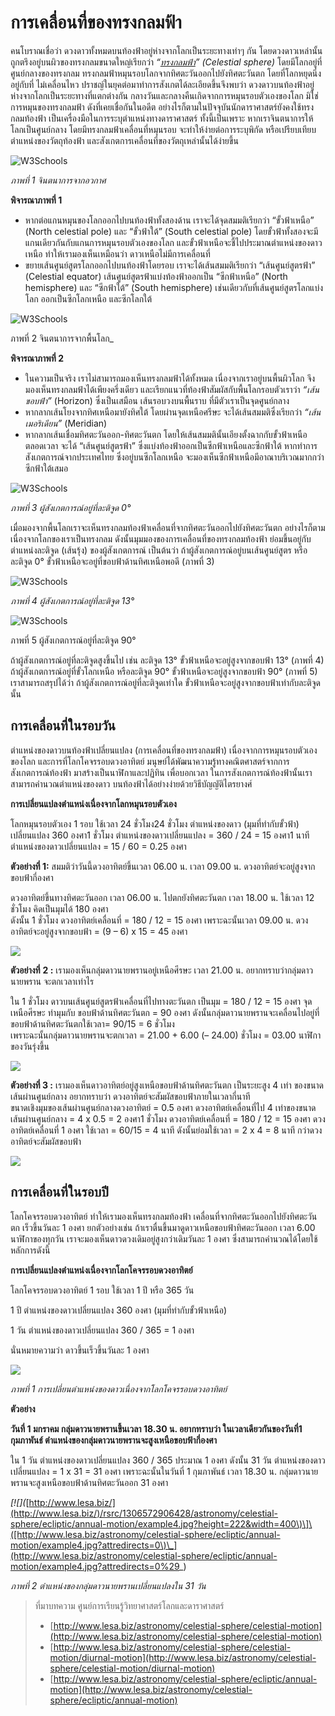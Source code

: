 # การเคลื่อนที่ของทรงกลมฟ้า

คนโบราณเชื่อว่า ดวงดาวทั้งหมดบนท้องฟ้าอยู่ห่างจากโลกเป็นระยะทางเท่าๆ กัน โดยดวงดาวเหล่านั้นถูกตรึงอยู่บนผิวของทรงกลมขนาดใหญ่เรียกว่า _“_[_ทรงกลมฟ้า_](http://www.lesa.biz/astronomy/celestial-sphere)_”_ _\(Celestial sphere\)_ โดยมีโลกอยู่ที่ศูนย์กลางของทรงกลม ทรงกลมฟ้าหมุนรอบโลกจากทิศตะวันออกไปยังทิศตะวันตก โดยที่โลกหยุดนิ่งอยู่กับที่ ไม่เคลื่อนไหว ปราชญ์ในยุคต่อมาทำการสังเกตได้ละเอียดขึ้นจึงพบว่า ดวงดาวบนท้องฟ้าอยู่ห่างจากโลกเป็นระยะทางที่แตกต่างกัน กลางวันและกลางคืนเกิดจากการหมุนรอบตัวเองของโลก มิใช่การหมุนของทรงกลมฟ้า ดังที่เคยเชื่อกันในอดีต อย่างไรก็ตามในปัจจุบันนักดาราศาสตร์ยังคงใช้ทรงกลมท้องฟ้า เป็นเครื่องมือในการระบุตำแหน่งทางดาราศาสตร์ ทั้งนี้เป็นเพราะ หากเราจินตนาการให้โลกเป็นศูนย์กลาง โดยมีทรงกลมฟ้าเคลื่อนที่หมุนรอบ จะทำให้ง่ายต่อการระบุพิกัด หรือเปรียบเทียบตำแหน่งของวัตถุท้องฟ้า และสังเกตการเคลื่อนที่ของวัตถุเหล่านั้นได้ง่ายขึ้น

![W3Schools](http://www.lesa.biz/_/rsrc/1432186890512/astronomy/celestial-sphere/celestial-motion/celes_sp_polar.jpg)

_ภาพที่ 1 จินตนาการจากอวกาศ_

**พิจารณาภาพที่ 1**

* หากต่อแกนหมุนของโลกออกไปบนท้องฟ้าทั้งสองด้าน เราจะได้จุดสมมติเรียกว่า “ขั้วฟ้าเหนือ” \(North celestial pole\) และ “ขั้วฟ้าใต้” \(South celestial pole\) โดยขั้วฟ้าทั้งสองจะมีแกนเดียวกันกับแกนการหมุนรอบตัวเองของโลก และขั้วฟ้าเหนือจะชี้ไปประมาณตำแหน่งของดาวเหนือ ทำให้เรามองเห็นเหมือนว่า ดาวเหนือไม่มีการเคลื่อนที่
* ขยายเส้นศูนย์สูตรโลกออกไปบนท้องฟ้าโดยรอบ เราจะได้เส้นสมมติเรียกว่า “เส้นศูนย์สูตรฟ้า” \(Celestial equator\) เส้นศูนย์สูตรฟ้าแบ่งท้องฟ้าออกเป็น “ซีกฟ้าเหนือ” \(North hemisphere\) และ “ซีกฟ้าใต้” \(South hemisphere\) เช่นเดียวกับที่เส้นศูนย์สูตรโลกแบ่งโลก ออกเป็นซีกโลกเหนือ และซีกโลกใต้

![W3Schools](http://www.lesa.biz/astronomy/celestial-sphere/celestial-motion/celes_mer_eq.gif)

ภาพที่ 2 จินตนาการจากพื้นโลก\_

**พิจารณาภาพที่ 2**

* ในความเป็นจริง เราไม่สามารถมองเห็นทรงกลมฟ้าได้ทั้งหมด เนื่องจากเราอยู่บนพื้นผิวโลก จึงมองเห็นทรงกลมฟ้าได้เพียงครึ่งเดียว และเรียกแนวที่ท้องฟ้าสัมผัสกับพื้นโลกรอบตัวเราว่า _“_เส้นขอบฟ้า_”_ \(Horizon\) ซึ่งเป็นเสมือน เส้นรอบวงบนพื้นราบ ที่มีตัวเราเป็นจุดศูนย์กลาง
* หากลากเส้นโยงจากทิศเหนือมายังทิศใต้ โดยผ่านจุดเหนือศรีษะ จะได้เส้นสมมติซึ่งเรียกว่า _“_เส้นเมอริเดียน_”_ \(Meridian\)
* หากลากเส้นเชื่อมทิศตะวันออก-ทิศตะวันตก โดยให้เส้นสมมตินั้นเอียงตั้งฉากกับขั้วฟ้าเหนือตลอดเวลา จะได้ “เส้นศูนย์สูตรฟ้า” ซึ่งแบ่งท้องฟ้าออกเป็นซีกฟ้าเหนือและซีกฟ้าใต้ หากทำการสังเกตการณ์จากประเทศไทย ซึ่งอยู่บนซีกโลกเหนือ จะมองเห็นซีกฟ้าเหนือมีอาณาบริเวณมากกว่าซีกฟ้าใต้เสมอ

![W3Schools](http://www.lesa.biz/_/rsrc/1306572906381/astronomy/celestial-sphere/celestial-motion/celes_eq.gif)

_ภาพที่ 3 ผู้สังเกตการณ์อยู่ที่ละติจูด_ _0°_

เมื่อมองจากพื้นโลกเราจะเห็นทรงกลมท้องฟ้าเคลื่อนที่จากทิศตะวันออกไปยังทิศตะวันตก อย่างไรก็ตามเนื่องจากโลกของเราเป็นทรงกลม ดังนั้นมุมมองของการเคลื่อนที่ของทรงกลมท้องฟ้า ย่อมขึ้นอยู่กับตำแหน่งละติจูด \(เส้นรุ้ง\) ของผู้สังเกตการณ์ เป็นต้นว่า ถ้าผู้สังเกตการณ์อยู่บนเส้นศูนย์สูตร หรือละติจูด 0° ขั้วฟ้าเหนือจะอยู่ที่ขอบฟ้าด้านทิศเหนือพอดี \(ภาพที่ 3\)

![W3Schools](http://www.lesa.biz/astronomy/celestial-sphere/celestial-motion/celes_bkk.jpg)

_ภาพที่ 4 ผู้สังเกตการณ์อยู่ที่ละติจูด 13°_

![W3Schools](http://www.lesa.biz/_/rsrc/1306572906381/astronomy/celestial-sphere/celestial-motion/celes_pole.gif)

ภาพที่ 5 ผู้สังเกตการณ์อยู่ที่ละติจูด 90°

ถ้าผู้สังเกตการณ์อยู่ที่ละติจูดสูงขึ้นไป เช่น ละติจูด 13° ขั้วฟ้าเหนือจะอยู่สูงจากขอบฟ้า 13° \(ภาพที่ 4\) ถ้าผู้สังเกตการณ์อยู่ที่ขั้วโลกเหนือ หรือละติจูด 90° ขั้วฟ้าเหนือจะอยู่สูงจากขอบฟ้า 90° \(ภาพที่ 5\) เราสามารถสรุปได้ว่า ถ้าผู้สังเกตการณ์อยู่ที่ละติจูดเท่าใด ขั้วฟ้าเหนือจะอยู่สูงจากขอบฟ้าเท่ากับละติจูดนั้น

## การเคลื่อนที่ในรอบวัน

ตำแหน่งของดาวบนท้องฟ้าเปลี่ยนแปลง \(การเคลื่อนที่ของทรงกลมฟ้า\) เนื่องจากการหมุนรอบตัวเองของโลก และการที่โลกโคจรรอบดวงอาทิตย์ มนุษย์ได้พัฒนาความรู้ทางคณิตศาสตร์จากการสังเกตการณ์ท้องฟ้า มาสร้างเป็นนาฬิกาและปฏิทิน เพื่อบอกเวลา ในการสังเกตการณ์ท้องฟ้านั้นเราสามารถคำนวณตำแหน่งของดาว บนท้องฟ้าได้อย่างง่ายด้วยวิธีบัญญัติไตรยางศ์

**การเปลี่ยนแปลงตำแหน่งเนื่องจากโลกหมุนรอบตัวเอง**

โลกหมุนรอบตัวเอง 1 รอบ ใช้เวลา 24 ชั่วโมง24 ชั่วโมง ตำแหน่งของดาว \(มุมที่ทำกับขั้วฟ้า\) เปลี่ยนแปลง 360 องศา1 ชั่วโมง ตำแหน่งของดาวเปลี่ยนแปลง = 360 / 24 = 15 องศา1 นาที ตำแหน่งของดาวเปลี่ยนแปลง = 15 / 60 = 0.25 องศา

**ตัวอย่างที่ 1:** สมมติว่าวันนี้ดวงอาทิตย์ขึ้นเวลา 06.00 น. เวลา 09.00 น. ดวงอาทิตย์จะอยู่สูงจากขอบฟ้ากี่องศา

ดวงอาทิตย์ขึ้นทางทิศตะวันออก เวลา 06.00 น. ไปตกยังทิศตะวันตก เวลา 18.00 น. ใช้เวลา 12 ชั่วโมง คิดเป็นมุมได้ 180 องศา  
ดังนั้น 1 ชั่วโมง ดวงอาทิตย์เคลื่อนที่ = 180 / 12 = 15 องศา เพราะฉะนั้นเวลา 09.00 น. ดวงอาทิตย์จะอยู่สูงจากขอบฟ้า = \(9 – 6\) x 15 = 45 องศา

[![](http://www.lesa.biz/_/rsrc/1306572906384/astronomy/celestial-sphere/celestial-motion/diurnal-motion/example1.jpg)](http://www.lesa.biz/astronomy/celestial-sphere/celestial-motion/diurnal-motion/example1.jpg?attredirects=0)

**ตัวอย่างที่** **2 :** เรามองเห็นกลุ่มดาวนายพรานอยู่เหนือศีรษะ เวลา 21.00 น. อยากทราบว่ากลุ่มดาว นายพราน จะตกเวลาเท่าไร

ใน 1 ชั่วโมง ดาวบนเส้นศูนย์สูตรฟ้าเคลื่อนที่ไปทางตะวันตก เป็นมุม = 180 / 12 = 15 องศา จุดเหนือศีรษะ ทำมุมกับ ขอบฟ้าด้านทิศตะวันตก = 90 องศา ดังนั้นกลุ่มดาวนายพรานจะเคลื่อนไปอยู่ที่ขอบฟ้าด้านทิศตะวันตกใช้เวลา= 90/15 = 6 ชั่วโมง  
เพราะฉะนั้นกลุ่มดาวนายพรานจะตกเวลา = 21.00 + 6.00 \(– 24.00\) ชั่วโมง = 03.00 นาฬิกาของวันรุ่งขึ้น

[![](http://www.lesa.biz/_/rsrc/1306983497473/astronomy/celestial-sphere/celestial-motion/diurnal-motion/example2.jpg)](http://www.lesa.biz/astronomy/celestial-sphere/celestial-motion/diurnal-motion/example2.jpg?attredirects=0)

**ตัวอย่างที่ 3 :** เรามองเห็นดาวอาทิตย์อยู่สูงเหนือขอบฟ้าด้านทิศตะวันตก เป็นระยะสูง 4 เท่า ของขนาดเส้นผ่านศูนย์กลาง อยากทราบว่า ดวงอาทิตย์จะสัมผัสขอบฟ้าภายในเวลากี่นาที  
ขนาดเชิงมุมของเส้นผ่านศูนย์กลางดวงอาทิตย์ = 0.5 องศา ดวงอาทิตย์เคลื่อนที่ไป 4 เท่าของขนาดเส้นผ่านศูนย์กลาง = 4 x 0.5 = 2 องศา1 ชั่วโมง ดวงอาทิตย์เคลื่อนที่ = 180 / 12 = 15 องศา ดวงอาทิตย์เคลื่อนที่ 1 องศา ใช้เวลา = 60/15 = 4 นาที ดังนั้นย่อมใช้เวลา = 2 x 4 = 8 นาที กว่าดวงอาทิตย์จะสัมผัสขอบฟ้า

[![](http://www.lesa.biz/_/rsrc/1306983509457/astronomy/celestial-sphere/celestial-motion/diurnal-motion/example3.jpg)](http://www.lesa.biz/astronomy/celestial-sphere/celestial-motion/diurnal-motion/example3.jpg?attredirects=0)

## การเคลื่อนที่ในรอบปี

โลกโคจรรอบดวงอาทิตย์ ทำให้เรามองเห็นทรงกลมท้องฟ้า เคลื่อนที่จากทิศตะวันออกไปยังทิศตะวันตก เร็วขึ้นวันละ 1 องศา ยกตัวอย่างเช่น ถ้าเราตื่นขึ้นมาดูดาวเหนือขอบฟ้าทิศตะวันออก เวลา 6.00 นาฬิกาของทุกวัน เราจะมองเห็นดาวดวงเดิมอยู่สูงกว่าเดิมวันละ 1 องศา ซึ่งสามารถคำนวณได้โดยใช้หลักการดังนี้

**การเปลี่ยนแปลงตำแหน่งเนื่องจากโลกโคจรรอบดวงอาทิตย์**

โลกโคจรรอบดวงอาทิตย์ 1 รอบ ใช้เวลา 1 ปี หรือ 365 วัน

1 ปี ตำแหน่งของดาวเปลี่ยนแปลง 360 องศา \(มุมที่ทำกับขั้วฟ้าเหนือ\)

1 วัน ตำแหน่งของดาวเปลี่ยนแปลง 360 / 365 = 1 องศา

นั่นหมายความว่า ดาวขึ้นเร็วขึ้นวันละ 1 องศา

[![](http://www.lesa.biz/_/rsrc/1432188127721/astronomy/celestial-sphere/ecliptic/annual-motion/zodiac.jpg)](http://www.lesa.biz/astronomy/celestial-sphere/ecliptic/annual-motion/zodiac.jpg?attredirects=0)

_ภาพที่ 1 การเปลี่ยนตำแหน่งของดาวเนื่องจากโลกโคจรรอบดวงอาทิตย์_

**ตัวอย่าง**

**วันที่ 1 มกราคม กลุ่มดาวนายพรานขึ้นเวลา 18.30 น. อยากทราบว่า ในเวลาเดียวกันของวันที่1 กุมภาพันธ์ ตำแหน่งของกลุ่มดาวนายพรานจะสูงเหนือขอบฟ้ากี่องศา**

ใน 1 วัน ตำแหน่งของดาวเปลี่ยนแปลง 360 / 365 ประมาณ 1 องศา ดังนั้น 31 วัน ตำแหน่งของดาวเปลี่ยนแปลง = 1 x 31 = 31 องศา เพราะฉะนั้นในวันที่ 1 กุมภาพันธ์ เวลา 18.30 น. กลุ่มดาวนายพรานจะสูงเหนือขอบฟ้าด้านทิศตะวันออก 31 องศา

_\[!\[\]\(_[http://www.lesa.biz/](http://www.lesa.biz/)/rsrc/1306572906428/astronomy/celestial-sphere/ecliptic/annual-motion/example4.jpg?height=222&width=400\)\]\([http://www.lesa.biz/astronomy/celestial-sphere/ecliptic/annual-motion/example4.jpg?attredirects=0\)\_](http://www.lesa.biz/astronomy/celestial-sphere/ecliptic/annual-motion/example4.jpg?attredirects=0%29_)

_ภาพที่ 2 ตำแหน่งของกลุ่มดาวนายพรานเปลี่ยนแปลงใน 31 วัน_

> ที่มาบทความ ศูนย์การเรียนรู้วิทยาศาสตร์โลกและดาราศาสตร์
>
> * [http://www.lesa.biz/astronomy/celestial-sphere/celestial-motion](http://www.lesa.biz/astronomy/celestial-sphere/celestial-motion)
> * [http://www.lesa.biz/astronomy/celestial-sphere/celestial-motion/diurnal-motion](http://www.lesa.biz/astronomy/celestial-sphere/celestial-motion/diurnal-motion)
> * [http://www.lesa.biz/astronomy/celestial-sphere/ecliptic/annual-motion](http://www.lesa.biz/astronomy/celestial-sphere/ecliptic/annual-motion)

